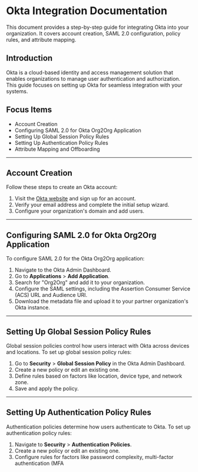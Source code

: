 # Okta Integration Documentation

This document provides a step-by-step guide for integrating Okta into your organization. It covers account creation, SAML 2.0 configuration, policy rules, and attribute mapping.

## Introduction
Okta is a cloud-based identity and access management solution that enables organizations to manage user authentication and authorization. This guide focuses on setting up Okta for seamless integration with your systems.

## Focus Items
- Account Creation
- Configuring SAML 2.0 for Okta Org2Org Application
- Setting Up Global Session Policy Rules
- Setting Up Authentication Policy Rules
- Attribute Mapping and Offboarding

---

## Account Creation
Follow these steps to create an Okta account:
1. Visit the [Okta website](https://www.okta.com/) and sign up for an account.
2. Verify your email address and complete the initial setup wizard.
3. Configure your organization's domain and add users.

---

## Configuring SAML 2.0 for Okta Org2Org Application
To configure SAML 2.0 for the Okta Org2Org application:
1. Navigate to the Okta Admin Dashboard.
2. Go to **Applications** > **Add Application**.
3. Search for "Org2Org" and add it to your organization.
4. Configure the SAML settings, including the Assertion Consumer Service (ACS) URL and Audience URI.
5. Download the metadata file and upload it to your partner organization's Okta instance.

---

## Setting Up Global Session Policy Rules
Global session policies control how users interact with Okta across devices and locations. To set up global session policy rules:
1. Go to **Security** > **Global Session Policy** in the Okta Admin Dashboard.
2. Create a new policy or edit an existing one.
3. Define rules based on factors like location, device type, and network zone.
4. Save and apply the policy.

---

## Setting Up Authentication Policy Rules
Authentication policies determine how users authenticate to Okta. To set up authentication policy rules:
1. Navigate to **Security** > **Authentication Policies**.
2. Create a new policy or edit an existing one.
3. Configure rules for factors like password complexity, multi-factor authentication (MFA
